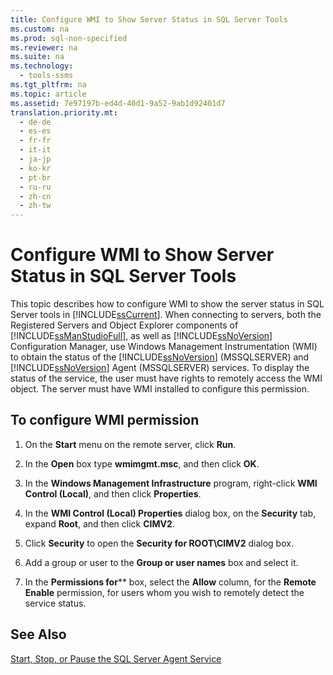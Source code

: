 ```yaml
---
title: Configure WMI to Show Server Status in SQL Server Tools
ms.custom: na
ms.prod: sql-non-specified
ms.reviewer: na
ms.suite: na
ms.technology: 
  - tools-ssms
ms.tgt_pltfrm: na
ms.topic: article
ms.assetid: 7e97197b-ed4d-40d1-9a52-9ab1d92401d7
translation.priority.mt: 
  - de-de
  - es-es
  - fr-fr
  - it-it
  - ja-jp
  - ko-kr
  - pt-br
  - ru-ru
  - zh-cn
  - zh-tw
---
```

# Configure WMI to Show Server Status in SQL Server Tools
This topic describes how to configure WMI to show the server status in SQL Server tools in [!INCLUDE[ssCurrent](../content/includes/ssCurrent_md.md)]. When connecting to servers, both the Registered Servers and Object Explorer components of [!INCLUDE[ssManStudioFull](../content/includes/ssManStudioFull_md.md)], as well as [!INCLUDE[ssNoVersion](../content/includes/ssNoVersion_md.md)] Configuration Manager, use Windows Management Instrumentation (WMI) to obtain the status of the [!INCLUDE[ssNoVersion](../content/includes/ssNoVersion_md.md)] (MSSQLSERVER) and [!INCLUDE[ssNoVersion](../content/includes/ssNoVersion_md.md)] Agent (MSSQLSERVER) services. To display the status of the service, the user must have rights to remotely access the WMI object. The server must have WMI installed to configure this permission.  
  
## <a name="SSMSProcedure"></a>To configure WMI permission  
  
1.  On the **Start** menu on the remote server, click **Run**.  
  
2.  In the **Open** box type **wmimgmt.msc**, and then click **OK**.  
  
3.  In the **Windows Management Infrastructure** program, right\-click **WMI Control (Local)**, and then click **Properties**.  
  
4.  In the **WMI Control (Local) Properties** dialog box, on the **Security** tab, expand **Root**, and then click **CIMV2**.  
  
5.  Click **Security** to open the **Security for ROOT\\CIMV2** dialog box.  
  
6.  Add a group or user to the **Group or user names** box and select it.  
  
7.  In the **Permissions for***<group or user>* box, select the **Allow** column, for the **Remote Enable** permission, for users whom you wish to remotely detect the service status.  
  
## See Also  
[Start, Stop, or Pause the SQL Server Agent Service](../content/Start--Stop--or-Pause-the-SQL-Server-Agent-Service.md)  
  

